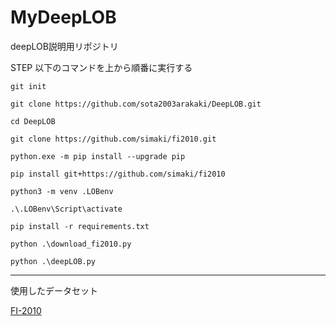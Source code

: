 # MyDeepLOB
deepLOB説明用リポジトリ

STEP 以下のコマンドを上から順番に実行する
```
git init
```
```
git clone https://github.com/sota2003arakaki/DeepLOB.git
```
```
cd DeepLOB
```
```
git clone https://github.com/simaki/fi2010.git
```
```
python.exe -m pip install --upgrade pip
```
```
pip install git+https://github.com/simaki/fi2010
```
```
python3 -m venv .LOBenv
```
```
.\.LOBenv\Script\activate
```
```
pip install -r requirements.txt
```
```
python .\download_fi2010.py
```
```
python .\deepLOB.py
```

------------------------------------------
使用したデータセット

[FI-2010](https://github.com/simaki/fi2010)
